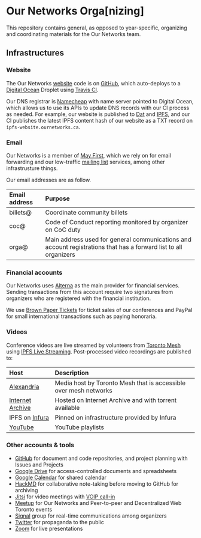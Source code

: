 # Our Networks Orga[nizing]

This repository contains general, as opposed to year-specific, organizing and coordinating materials for the Our Networks team.

## Infrastructures

### Website

The Our Networks [website](https://ournetworks.ca) code is on [GitHub](https://github.com/ournetworks/ournetworks.ca), which auto-deploys to a [Digital Ocean](https://digitalocean.com) Droplet using [Travis CI](https://travis-ci.org).

Our DNS registrar is [Namecheap](https://namecheap.com) with name server pointed to Digital Ocean, which allows us to use its APIs to update DNS records with our CI process as needed. For example, our website is published to [Dat](https://dat.foundation) and [IPFS](https://ipfs.io), and our CI publishes the latest IPFS content hash of our website as a TXT record on `ipfs-website.ournetworks.ca`.

### Email

Our Networks is a member of [May First](https://mayfirst.coop), which we rely on for email forwarding and our low-traffic [mailing list](https://lists.mayfirst.org/mailman/listinfo/ournetworks) services, among other infrastrusture things. 

Our email addresses are as follow.

| Email address | Purpose                                                                                                          |
|:--------------|:-----------------------------------------------------------------------------------------------------------------|
| billets@      | Coordinate community billets                                                                                     |
| coc@          | Code of Conduct reporting monitored by organizer on CoC duty                                                     |
| orga@         | Main address used for general communications and account registrations that has a forward list to all organizers |

### Financial accounts

Our Networks uses [Alterna](https://www.alterna.ca) as the main provider for financial services. Sending transactions from this account require two signatures from organizers who are registered with the financial institution.

We use [Brown Paper Tickets](https://www.brownpapertickets.com) for ticket sales of our conferences and PayPal for small international transactions such as paying honoraria.

### Videos

Conference videos are live streamed by volunteers from [Toronto Mesh](https://tomesh.net) using [IPFS Live Streaming](https://github.com/tomeshnet/ipfs-live-streaming). Post-processed video recordings are published to:

| Host                                                                | Description                                                      |
|:--------------------------------------------------------------------|:-----------------------------------------------------------------|
| [Alexandria](https://alexandria.tomesh.net)                         | Media host by Toronto Mesh that is accessible over mesh networks |
| [Internet Archive](https://archive.org/details/@our_networks)       | Hosted on Internet Archive and with torrent available            |
| IPFS on [Infura](https://infura.io)                                 | Pinned on infrastructure provided by Infura                      |
| [YouTube](https://www.youtube.com/channel/UCudGRFTjVGsrKF0h27GER2g) | YouTube playlists                                                |

### Other accounts & tools

- [GitHub](https://github.com/ournetworks) for document and code repositories, and project planning with Issues and Projects
- [Google Drive](https://drive.google.com/drive/folders/1nZ7GtlC8cmSGPTq1yxj7guthSkyt4n20) for access-controlled documents and spreadsheets
- [Google Calendar](https://calendar.google.com/calendar/embed?src=aers7atolh0uurlfmkoki9kikg%40group.calendar.google.com&ctz=America%2FToronto) for shared calendar
- [HackMD](https://hackmd.io) for collaborative note-taking before moving to GitHub for archiving
- [Jitsi](https://meet.jit.si/ournetworks) for video meetings with [VOIP call-in](https://meet.jit.si/static/dialInInfo.html?room=ournetworks)
- [Meetup](https://www.meetup.com/p2p-and-dweb-toronto/) for Our Networks and Peer-to-peer and Decentralized Web Toronto events
- [Signal](https://signal.org) group for real-time communications among organizers
- [Twitter](https://twitter.com/_ournetworks) for propaganda to the public
- [Zoom](https://zoom.us) for live presentations
